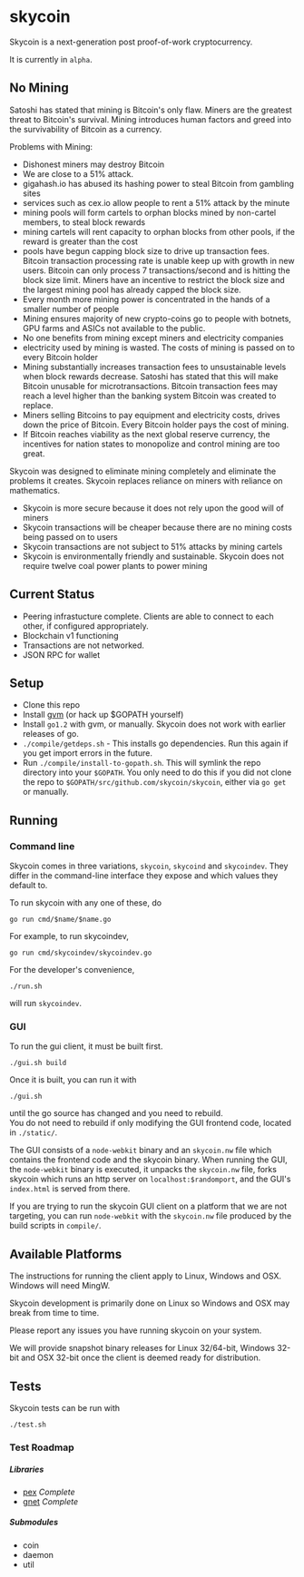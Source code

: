 skycoin
=======

Skycoin is a next-generation post proof-of-work cryptocurrency.

It is currently in `alpha`.

No Mining
---------

Satoshi has stated that mining is Bitcoin's only flaw. Miners are the greatest threat to Bitcoin's survival. Mining introduces human factors and greed into the survivability of Bitcoin as a currency.

Problems with Mining:
- Dishonest miners may destroy Bitcoin
- We are close to a 51% attack.
- gigahash.io has abused its hashing power to steal Bitcoin from gambling sites
- services such as cex.io allow people to rent a 51% attack by the minute
- mining pools will form cartels to orphan blocks mined by non-cartel members, to steal block rewards
- mining cartels will rent capacity to orphan blocks from other pools, if the reward is greater than the cost
- pools have begun capping block size to drive up transaction fees. Bitcoin transaction processing rate is unable keep up with growth in new users. Bitcoin can only process 7 transactions/second and is hitting the block size limit. Miners have an incentive to restrict the block size and the largest mining pool has already capped the block size.
- Every month more mining power is concentrated in the hands of a smaller number of people
- Mining ensures majority of new crypto-coins go to people with botnets, GPU farms and ASICs not available to the public.
- No one benefits from mining except miners and electricity companies
- electricity used by mining is wasted. The costs of mining is passed on to every Bitcoin holder
- Mining substantially increases transaction fees to unsustainable levels when block rewards decrease. Satoshi has stated that this will make Bitcoin unusable for microtransactions. Bitcoin transaction fees may reach a level higher than the banking system Bitcoin was created to replace.
- Miners selling Bitcoins to pay equipment and electricity costs, drives down the price of Bitcoin. Every Bitcoin holder pays the cost of mining.
- If Bitcoin reaches viability as the next global reserve currency, the incentives for nation states to monopolize and control mining are too great.

Skycoin was designed to eliminate mining completely and eliminate the problems it creates. Skycoin replaces reliance on miners with reliance on mathematics.
- Skycoin is more secure because it does not rely upon the good will of miners
- Skycoin transactions will be cheaper because there are no mining costs being passed on to users
- Skycoin transactions are not subject to 51% attacks by mining cartels
- Skycoin is environmentally friendly and sustainable. Skycoin does not require twelve coal power plants to power mining

Current Status
--------------

* Peering infrastucture complete.  Clients are able to connect to each other, if configured appropriately.
* Blockchain v1 functioning
* Transactions are not networked.
* JSON RPC for wallet

Setup
-----

* Clone this repo
* Install [gvm](https://github.com/moovweb/gvm) (or hack up $GOPATH yourself)
* Install `go1.2` with gvm, or manually.  Skycoin does not work with earlier releases of go.
* `./compile/getdeps.sh` - This installs go dependencies.  Run this again if you get import errors in the future.
* Run `./compile/install-to-gopath.sh`.  This will symlink the repo directory into your `$GOPATH`.  You only need to do this if you did not clone the repo to `$GOPATH/src/github.com/skycoin/skycoin`, either via `go get` or manually.

Running
-------

### Command line 
Skycoin comes in three variations, `skycoin`, `skycoind` and `skycoindev`.  They differ in the command-line interface they expose and which values they default to.

To run skycoin with any one of these, do

```
go run cmd/$name/$name.go
```

For example, to run skycoindev,

```
go run cmd/skycoindev/skycoindev.go
``` 

For the developer's convenience,

```
./run.sh
```

will run `skycoindev`.


### GUI

To run the gui client, it must be built first.

```
./gui.sh build
```

Once it is built, you can run it with

```
./gui.sh
```

until the go source has changed and you need to rebuild.  
You do not need to rebuild if only modifying the GUI frontend code, 
located in `./static/`.

The GUI consists of a `node-webkit` binary and an `skycoin.nw` file which contains the frontend code and the skycoin binary.
When running the GUI, the `node-webkit` binary is executed, it unpacks the `skycoin.nw` file, forks skycoin which runs an http
server on `localhost:$randomport`, and the GUI's `index.html` is served from there.

If you are trying to run the skycoin GUI client on a platform that we are not targeting, you can run `node-webkit` with 
the `skycoin.nw` file produced by the build scripts in `compile/`.

Available Platforms
-------------------

The instructions for running the client apply to Linux, Windows and OSX.
Windows will need MingW.

Skycoin development is primarily done on Linux so Windows and OSX may break from time to time.

Please report any issues you have running skycoin on your system.

We will provide snapshot binary releases for Linux 32/64-bit, Windows 32-bit and OSX 32-bit once
the client is deemed ready for distribution.


Tests
-----

Skycoin tests can be run with 

```
./test.sh
```

### Test Roadmap

##### Libraries

* [pex](https://github.com/skycoin/pex) *Complete*
* [gnet](https://github.com/skycoin/gnet) *Complete*

##### Submodules

* coin
* daemon
* util
